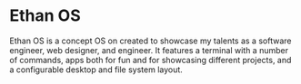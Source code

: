 # Ethan OS

Ethan OS is a concept OS on created to showcase my talents as a software engineer, web designer, and engineer. It features a terminal with a number of commands, apps both for fun and for showcasing different projects, and a configurable desktop and file system layout.